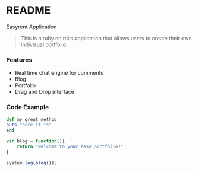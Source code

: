 # README

Easyrent Application 

> This is a ruby on rails application that allows users to create their own indivisual portfolio.

### Features

- Real time chat engine for comments 
- Blog
- Portfolio
- Drag and Drop interface 

### Code Example 

```ruby 
def my_great_method
puts "here it is"
end
```
```javascript 
var blog = function(){
	return "welcome to your easy portfolio!"
}

system.log(blog());
```

